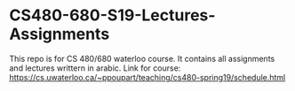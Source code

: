 # CS480-680-S19-Lectures-Assignments
This repo is for  CS 480/680 waterloo course. It contains all assignments and lectures writtern in arabic.
Link for course:
https://cs.uwaterloo.ca/~ppoupart/teaching/cs480-spring19/schedule.html
